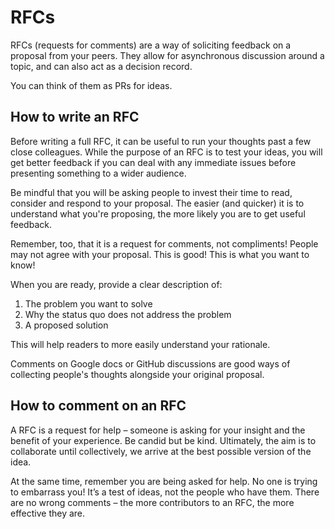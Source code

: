 # RFCs
RFCs (requests for comments) are a way of soliciting feedback on a proposal from your peers. They allow for asynchronous discussion around a topic, and can also act as a decision record.

You can think of them as PRs for ideas.

## How to write an RFC
Before writing a full RFC, it can be useful to run your thoughts past a few close colleagues. While the purpose of an RFC is to test your ideas, you will get better feedback if you can deal with any immediate issues before presenting something to a wider audience.

Be mindful that you will be asking people to invest their time to read, consider and respond to your proposal. The easier (and quicker) it is to understand what you're proposing, the more likely you are to get useful feedback. 

Remember, too, that it is a request for comments, not compliments! People may not agree with your proposal. This is good! This is what you want to know!

When you are ready, provide a clear description of:

1. The problem you want to solve
2. Why the status quo does not address the problem
3. A proposed solution

This will help readers to more easily understand your rationale.

Comments on Google docs or GitHub discussions are good ways of collecting people's thoughts alongside your original proposal.

## How to comment on an RFC
A RFC is a request for help – someone is asking for your insight and the benefit of your experience. Be candid but be kind. Ultimately, the aim is to collaborate until collectively, we arrive at the best possible version of the idea.

At the same time, remember you are being asked for help. No one is trying to embarrass you! It’s a test of ideas, not the people who have them. There are no wrong comments – the more contributors to an RFC, the more effective they are.
